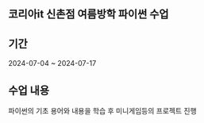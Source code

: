 ## 코리아it 신촌점 여름방학 파이썬 수업

## 기간
2024-07-04 ~ 2024-07-17

## 수업 내용
파이썬의 기초 용어와 내용을 학습 후 미니게임등의 프로젝트 진행




